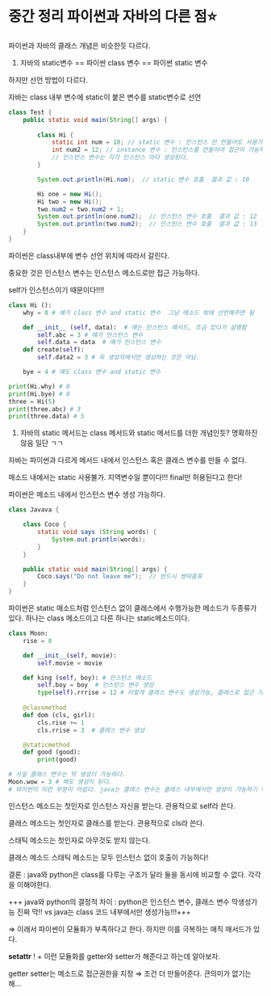 # 중간 정리 파이썬과 자바의 다른 점⭐

파이썬과 자바의 클래스 개념은 비슷한듯 다르다.

1.  자바의 static변수 == 파이썬 class 변수 ==  파이썬 static 변수

하지만 선언 방법이 다르다. 

자바는 class 내부 변수에 static이 붙은 변수를 static변수로 선언

```java
class Test {
	public static void main(String[] args) {
		
		class Hi {
			static int num = 10; // static 변수 : 인스턴스 안 만들어도 사용가능
			int num2 = 12; // instance 변수 : 인스턴스를 만들어야 접근이 가능하다.
			// 인스턴스 변수는 각각 인스턴스 마다 생성된다.		
		}

		System.out.println(Hi.num);  // static 변수 호출  결과 값 : 10

		Hi one = new Hi();
		Hi two = new Hi();
		two.num2 = two.num2 + 1;
		System.out.println(one.num2);  // 인스턴스 변수 호출  결과 값 : 12
		System.out.println(two.num2);  // 인스턴스 변수 호출  결과 값 : 13
	}
}
```

파이썬은 class내부에 변수 선언 위치에 따라서 갈린다. 

중요한 것은 인스턴스 변수는 인스턴스 메소드로만 접근 가능하다.

self가 인스턴스이기 때문이다!!!!

```python
class Hi ():
	why = 0 # 얘가 class 변수 and static 변수  그냥 메소드 밖에 선언해주면 됨

	def __init__ (self, data):  # 얘는 인스턴스 메서드, 조금 있다가 설명함
		self.abc = 3 # 얘가 인스턴스 변수
		self.data = data  # 얘가 인스턴스 변수
	def create(self):
		self.data2 = 3 # 꼭 생성자에서만 생성하는 것은 아님. 

	bye = 4 # 얘도 class 변수 and static 변수

print(Hi.why) # 0
print(Hi.bye) # 0
three = Hi(5)
print(three.abc) # 3
print(three.data) # 5
```

1. 자바의 static 메서드는 class 메서드와 static 메서드를 더한 개념인듯? 명확하진 않음 일단 ㄱㄱ

자바는 파이썬과 다르게 메서드 내에서 인스턴스 혹은 클래스 변수를 만들 수 없다.

매소드 내에서는 static 사용불가. 지역변수일 뿐이다!!! final만 허용된다고 한다!

파이썬은 메소드 내에서 인스턴스 변수 생성 가능하다.

```java
class Javava {

	class Coco {
		static void says (String words) {
			System.out.println(words);
		}
	}

	public static void main(String[] args) {
		Coco.says("Do not leave me");  // 반드시 쌍따옴표
	}
}
```

파이썬은 static 매소드처럼 인스턴스 없이 클래스에서 수행가능한 메소드가 두종류가 있다. 하나는 class 메소드이고 다른 하나는 static메소드이다.

```python
class Moon:
	rise = 0

	def __init__(self, movie):
		self.movie = movie

	def king (self, boy): # 인스턴스 메소드
		self.boy = boy  # 인스턴스 변수 생성
		type(self).rrrise = 12 # 이렇게 클래스 변수도 생성가능, 클래스로 접근 가능
	
	@classmethod
	def dom (cls, girl):
		cls.rise += 1
		cls.rrise = 3  # 클래스 변수 생성

	@staticmethod
	def good (good):
		print(good)

# 사실 클래스 변수는 막 생성이 가능하다.
Moon.wow = 3 # 해도 생성이 된다.
# 파이썬이 이런 부분이 아쉽다. java는 클래스 변수는 클래스 내부에서만 생성이 가능하기 때문이다.
```

인스턴스 메소드는 첫인자로 인스턴스 자신을 받는다. 관용적으로 self라 쓴다.

클래스 메소드는 첫인자로 클래스를 받는다. 관용적으로 cls라 쓴다.

스태틱 메소드는 첫인자로 아무것도 받지 않는다. 

클래스 메소드 스태틱 메소드는 모두 인스턴스 없이 호출이 가능하다! 

결론 : java와 python은 class를 다루는 구조가 달라 둘을 동시에 비교할 수 없다. 각각을 이해야한다.

+++ java와 python의 결정적 차이 : python은 인스턴스 변수, 클래스 변수 막생성가능 진짜 막!! vs  java는 class 코드 내부에서만 생성가능!!!+++

⇒ 이래서 파이썬이 모듈화가 부족하다고 한다. 하지만 이를 극복하는 매직 매서드가 있다.

__setattr__ !  + 이런 모듈화를 getter와 setter가 해준다고 하는데 알아보자.  

getter setter는 메소드로 접근권한을 지정 ⇒ 조건 더 만들어준다. 큰의미가 없기는 해…
